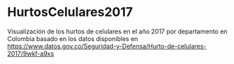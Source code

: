 # HurtosCelulares2017
Visualización de los hurtos de celulares en el año 2017 por departamento en Colombia basado en los datos disponibles en https://www.datos.gov.co/Seguridad-y-Defensa/Hurto-de-celulares-2017/9wkf-a9xs
